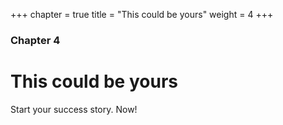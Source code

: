 +++
chapter = true
title = "This could be yours"
weight = 4
+++

### Chapter 4

# This could be yours

Start your success story. Now!